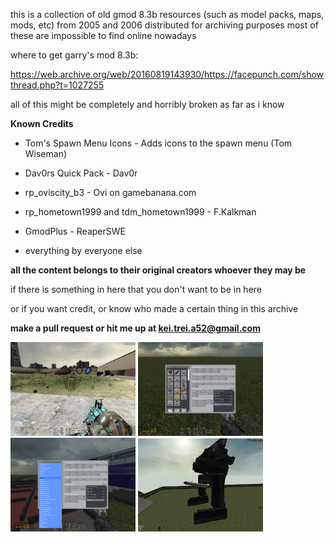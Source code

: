 this is a collection of old gmod 8.3b resources (such as model packs, maps, mods, etc) from 2005 and 2006 distributed for archiving purposes
most of these are impossible to find online nowadays

where to get garry's mod 8.3b:

https://web.archive.org/web/20160819143930/https://facepunch.com/showthread.php?t=1027255

all of this might be completely and horribly broken as far as i know


**Known Credits**
* Tom's Spawn Menu Icons - Adds icons to the spawn menu (Tom Wiseman)
* Dav0rs Quick Pack - Dav0r
* rp_oviscity_b3 - Ovi on gamebanana.com
* rp_hometown1999 and tdm_hometown1999 - F.Kalkman
* GmodPlus - ReaperSWE


* everything by everyone else


**all the content belongs to their original creators whoever they may be**


if there is something in here that you don't want to be in here

or if you want credit, or know who made a certain thing in this archive

**make a pull request or hit me up at kei.trei.a52@gmail.com**


<a href="screenshots/1.jpg" target="_blank"><img src="screenshots/1.jpg" alt="[IMG]" width="200"/></a>  <a href="screenshots/2.jpg" target="_blank"><img src="screenshots/2.jpg" alt="[IMG]" width="200"/></a>  <a href="screenshots/3.png" target="_blank"><img src="screenshots/3.png" alt="[IMG]" width="200"/></a>  <a href="screenshots/4.png" target="_blank"><img src="screenshots/4.png" alt="[IMG]" width="200"/></a>
